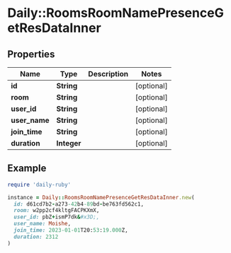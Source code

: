 # Daily::RoomsRoomNamePresenceGetResDataInner

## Properties

| Name | Type | Description | Notes |
| ---- | ---- | ----------- | ----- |
| **id** | **String** |  | [optional] |
| **room** | **String** |  | [optional] |
| **user_id** | **String** |  | [optional] |
| **user_name** | **String** |  | [optional] |
| **join_time** | **String** |  | [optional] |
| **duration** | **Integer** |  | [optional] |

## Example

```ruby
require 'daily-ruby'

instance = Daily::RoomsRoomNamePresenceGetResDataInner.new(
  id: d61cd7b2-a273-42b4-89bd-be763fd562c1,
  room: w2pp2cf4kltgFACPKXmX,
  user_id: pbZ+ismP7dk&#x3D;,
  user_name: Moishe,
  join_time: 2023-01-01T20:53:19.000Z,
  duration: 2312
)
```

